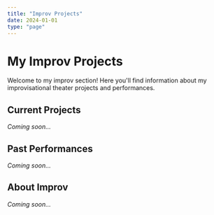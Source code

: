 ```yaml
---
title: "Improv Projects"
date: 2024-01-01
type: "page"
---
```


# My Improv Projects

Welcome to my improv section! Here you'll find information about my improvisational theater projects and performances.

## Current Projects

*Coming soon...*

## Past Performances

*Coming soon...*

## About Improv

*Coming soon...*

